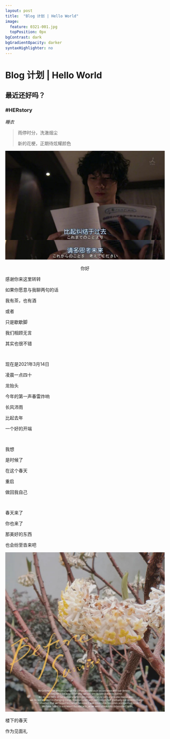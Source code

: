 ```yaml
---
layout: post
title:  "Blog 计划 | Hello World"
image:
  feature: 0321-001.jpg
  topPosition: 0px
bgContrast: dark
bgGradientOpacity: darker
syntaxHighlighter: no
---
```


# Blog 计划 | Hello World

## 最近还好吗？

### #HERstory

_睡衣_

> 雨停时分，洗澈烟尘
>
> 新的花梗，正期待炫耀颜色



![002](../assets/images/0321-001.jpg)


<div align = "center">你好</div>

感谢你来这里转转

如果你愿意与我聊两句的话

我有茶，也有酒

或者

只是歇歇脚

我们相顾无言

其实也很不错

<br>

现在是2021年3月14日

凌晨一点四十

龙抬头

今年的第一声春雷炸响

长风沛雨

比起去年

一个好的开端

<br>

我想

是时候了

在这个春天

重启

做回我自己

<br>

春天来了

你也来了

那美好的东西

也会纷至沓来吧
<br>

![002](../assets/images/0321-002.jpg)

楼下的春天

作为见面礼
